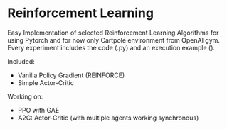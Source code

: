 # Reinforcement Learning
Easy Implementation of selected Reinforcement Learning Algorithms
for using Pytorch and for now only Cartpole environment from OpenAI gym. Every experiment includes the code (.py) and an execution example ().

Included:
* Vanilla Policy Gradient (REINFORCE)
* Simple Actor-Critic

Working on:
* PPO with GAE
* A2C: Actor-Critic (with multiple agents working synchronous)

